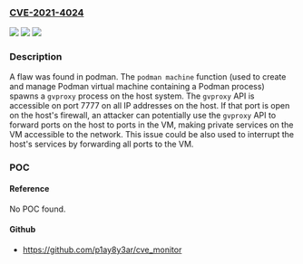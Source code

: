 ### [CVE-2021-4024](https://cve.mitre.org/cgi-bin/cvename.cgi?name=CVE-2021-4024)
![](https://img.shields.io/static/v1?label=Product&message=podman&color=blue)
![](https://img.shields.io/static/v1?label=Version&message=n%2Fa&color=blue)
![](https://img.shields.io/static/v1?label=Vulnerability&message=CWE-200%2C%20CWE-346&color=brighgreen)

### Description

A flaw was found in podman. The `podman machine` function (used to create and manage Podman virtual machine containing a Podman process) spawns a `gvproxy` process on the host system. The `gvproxy` API is accessible on port 7777 on all IP addresses on the host. If that port is open on the host's firewall, an attacker can potentially use the `gvproxy` API to forward ports on the host to ports in the VM, making private services on the VM accessible to the network. This issue could be also used to interrupt the host's services by forwarding all ports to the VM.

### POC

#### Reference
No POC found.

#### Github
- https://github.com/p1ay8y3ar/cve_monitor

